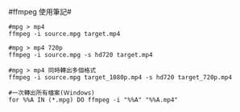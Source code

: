 #ffmpeg 使用筆記#

	#mpg > mp4
	ffmpeg -i source.mpg target.mp4
	
	#mpg > mp4 720p
	ffmpeg -i source.mpg -s hd720 target.mp4
	
	#mpg > mp4 同時轉出多個格式
	ffmpeg -i source.mpg target_1080p.mp4 -s hd720 target_720p.mp4
	
	#一次轉出所有檔案(Ｗindows)
	for %%A IN (*.mpg) DO ffmpeg -i "%%A" "%%A.mp4"